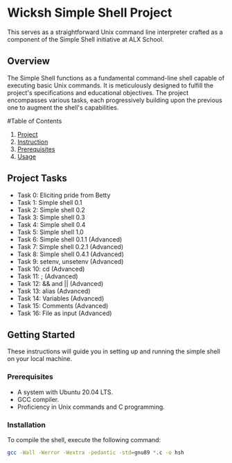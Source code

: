 # Wicksh Simple Shell Project

This serves as a straightforward Unix command line interpreter crafted as a component of the Simple Shell initiative at ALX School.

## Overview

The Simple Shell functions as a fundamental command-line shell capable of executing basic Unix commands. It is meticulously designed to fulfill the project's specifications and educational objectives. The project encompasses various tasks, each progressively building upon the previous one to augment the shell's capabilities.


#Table of Contents
1. [Project](#Project_tasks)
2. [Instruction](#Getting_Started)
3. [Prerequisites](#prerequisites)
4. [Usage](#Installation)


## Project Tasks

- Task 0: Eliciting pride from Betty
- Task 1: Simple shell 0.1
- Task 2: Simple shell 0.2
- Task 3: Simple shell 0.3
- Task 4: Simple shell 0.4
- Task 5: Simple shell 1.0
- Task 6: Simple shell 0.1.1 (Advanced)
- Task 7: Simple shell 0.2.1 (Advanced)
- Task 8: Simple shell 0.4.1 (Advanced)
- Task 9: setenv, unsetenv (Advanced)
- Task 10: cd (Advanced)
- Task 11: ; (Advanced)
- Task 12: && and || (Advanced)
- Task 13: alias (Advanced)
- Task 14: Variables (Advanced)
- Task 15: Comments (Advanced)
- Task 16: File as input (Advanced)

## Getting Started
These instructions will guide you in setting up and running the simple shell on your local machine.

### Prerequisites

- A system with Ubuntu 20.04 LTS.
- GCC compiler.
- Proficiency in Unix commands and C programming.

### Installation

To compile the shell, execute the following command:

```bash
gcc -Wall -Werror -Wextra -pedantic -std=gnu89 *.c -o hsh
```
